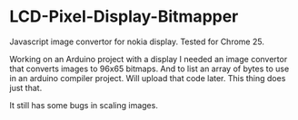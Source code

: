 LCD-Pixel-Display-Bitmapper
===========================

Javascript image convertor for nokia display.
Tested for Chrome 25. 

Working on an Arduino project with a display I needed an image convertor that converts images to 96x65 bitmaps.
And to list an array of bytes to use in an arduino compiler project. Will upload that code later.
This thing does just that.


It still has some bugs in scaling images.

